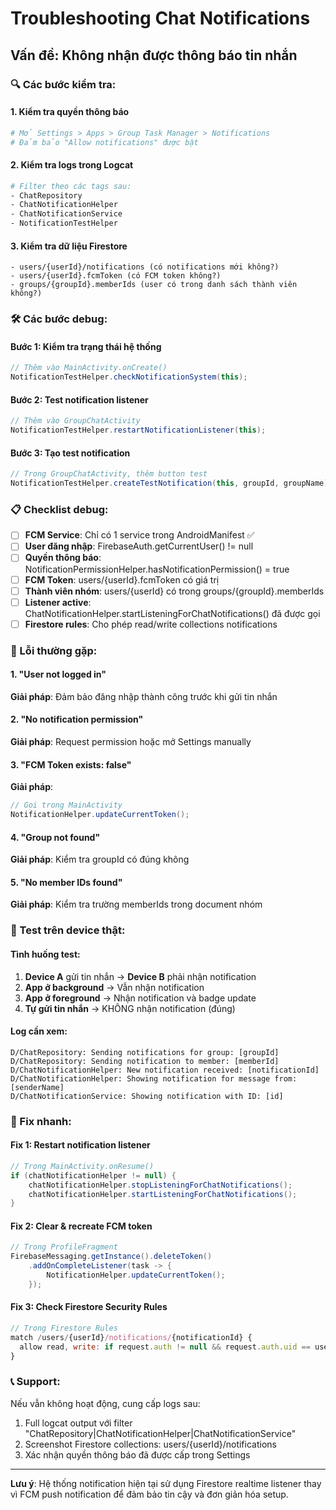 # Troubleshooting Chat Notifications

## Vấn đề: Không nhận được thông báo tin nhắn

### 🔍 Các bước kiểm tra:

#### 1. Kiểm tra quyền thông báo
```bash
# Mở Settings > Apps > Group Task Manager > Notifications
# Đảm bảo "Allow notifications" được bật
```

#### 2. Kiểm tra logs trong Logcat
```bash
# Filter theo các tags sau:
- ChatRepository
- ChatNotificationHelper  
- ChatNotificationService
- NotificationTestHelper
```

#### 3. Kiểm tra dữ liệu Firestore
```
- users/{userId}/notifications (có notifications mới không?)
- users/{userId}.fcmToken (có FCM token không?)
- groups/{groupId}.memberIds (user có trong danh sách thành viên không?)
```

### 🛠️ Các bước debug:

#### Bước 1: Kiểm tra trạng thái hệ thống
```java
// Thêm vào MainActivity.onCreate()
NotificationTestHelper.checkNotificationSystem(this);
```

#### Bước 2: Test notification listener
```java
// Thêm vào GroupChatActivity
NotificationTestHelper.restartNotificationListener(this);
```

#### Bước 3: Tạo test notification
```java
// Trong GroupChatActivity, thêm button test
NotificationTestHelper.createTestNotification(this, groupId, groupName);
```

### 📋 Checklist debug:

- [ ] **FCM Service**: Chỉ có 1 service trong AndroidManifest ✅ 
- [ ] **User đăng nhập**: FirebaseAuth.getCurrentUser() != null
- [ ] **Quyền thông báo**: NotificationPermissionHelper.hasNotificationPermission() = true
- [ ] **FCM Token**: users/{userId}.fcmToken có giá trị
- [ ] **Thành viên nhóm**: users/{userId} có trong groups/{groupId}.memberIds
- [ ] **Listener active**: ChatNotificationHelper.startListeningForChatNotifications() đã được gọi
- [ ] **Firestore rules**: Cho phép read/write collections notifications

### 🐛 Lỗi thường gặp:

#### 1. "User not logged in"
**Giải pháp**: Đảm bảo đăng nhập thành công trước khi gửi tin nhắn

#### 2. "No notification permission"  
**Giải pháp**: Request permission hoặc mở Settings manually

#### 3. "FCM Token exists: false"
**Giải pháp**: 
```java
// Gọi trong MainActivity
NotificationHelper.updateCurrentToken();
```

#### 4. "Group not found" 
**Giải pháp**: Kiểm tra groupId có đúng không

#### 5. "No member IDs found"
**Giải pháp**: Kiểm tra trường memberIds trong document nhóm

### 📱 Test trên device thật:

#### Tình huống test:
1. **Device A** gửi tin nhắn → **Device B** phải nhận notification
2. **App ở background** → Vẫn nhận notification  
3. **App ở foreground** → Nhận notification và badge update
4. **Tự gửi tin nhắn** → KHÔNG nhận notification (đúng)

#### Log cần xem:
```
D/ChatRepository: Sending notifications for group: [groupId]
D/ChatRepository: Sending notification to member: [memberId]  
D/ChatNotificationHelper: New notification received: [notificationId]
D/ChatNotificationHelper: Showing notification for message from: [senderName]
D/ChatNotificationService: Showing notification with ID: [id]
```

### 🔧 Fix nhanh:

#### Fix 1: Restart notification listener
```java
// Trong MainActivity.onResume()
if (chatNotificationHelper != null) {
    chatNotificationHelper.stopListeningForChatNotifications();
    chatNotificationHelper.startListeningForChatNotifications();  
}
```

#### Fix 2: Clear & recreate FCM token
```java
// Trong ProfileFragment
FirebaseMessaging.getInstance().deleteToken()
    .addOnCompleteListener(task -> {
        NotificationHelper.updateCurrentToken();
    });
```

#### Fix 3: Check Firestore Security Rules
```javascript
// Trong Firestore Rules
match /users/{userId}/notifications/{notificationId} {
  allow read, write: if request.auth != null && request.auth.uid == userId;
}
```

### 📞 Support:

Nếu vẫn không hoạt động, cung cấp logs sau:
1. Full logcat output với filter "ChatRepository|ChatNotificationHelper|ChatNotificationService"
2. Screenshot Firestore collections: users/{userId}/notifications  
3. Xác nhận quyền thông báo đã được cấp trong Settings

---
**Lưu ý**: Hệ thống notification hiện tại sử dụng Firestore realtime listener thay vì FCM push notification để đảm bảo tin cậy và đơn giản hóa setup. 